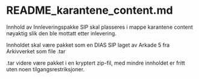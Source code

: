 # README_karantene_content.md

Innhold av Innleveringspakke SIP skal plasseres i mappe karantene content nøyaktig slik den ble mottatt etter inlevering.

Innholdet skal være pakket som en DIAS SIP laget av Arkade 5 fra Arkivverket som file <uuid>.tar

<uuid>.tar videre være pakket i en kryptert zip-fil, med mindre innholdet  er fritt uten noen tilgangsrestriksjoner.